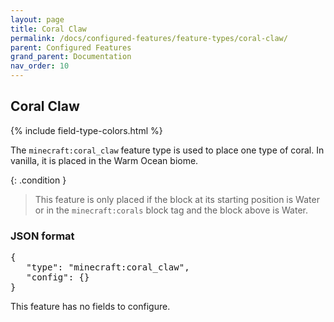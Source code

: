 ```yaml
---
layout: page
title: Coral Claw
permalink: /docs/configured-features/feature-types/coral-claw/
parent: Configured Features
grand_parent: Documentation
nav_order: 10
---
```


## Coral Claw

<head>
    {% include field-type-colors.html %}
</head>

The `minecraft:coral_claw` feature type is used to place one type of coral. In vanilla, it is placed in the Warm Ocean biome.

{: .condition }
> This feature is only placed if the block at its starting position is Water or in the `minecraft:corals` block tag and the block above is Water.

### JSON format

<pre>
{
   "type": "minecraft:coral_claw",
   "config": {}
}
</pre>

This feature has no fields to configure.